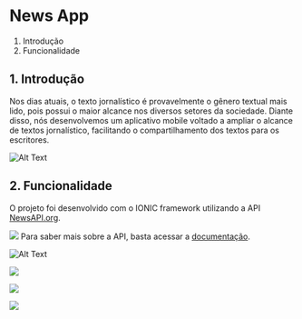# News App

1. Introdução
2. Funcionalidade

## 1. Introdução

Nos dias atuais, o texto jornalístico é provavelmente o gênero textual mais lido, pois possui o maior alcance nos diversos setores da sociedade. Diante disso, nós desenvolvemos um aplicativo mobile voltado a ampliar o alcance de textos jornalístico, facilitando o compartilhamento dos textos para os escritores.

![Alt Text](https://media.giphy.com/media/11tqljvNZyY3PW/giphy.gif)


## 2. Funcionalidade

O projeto foi desenvolvido com o IONIC framework utilizando a API [NewsAPI.org](https://newsapi.org/).

![](https://www.google.com/url?sa=i&source=images&cd=&ved=2ahUKEwiRn4L2w67kAhVvH7kGHT9oCC4QjRx6BAgBEAQ&url=https%3A%2F%2Fblog.api.rakuten.net%2Ftop-10-best-news-apis%2F&psig=AOvVaw1lEi6kjegoCscsGkJ_g2cI&ust=1567389731636126)
Para saber mais sobre a API, basta acessar a [documentação](https://newsapi.org/docs).


![Alt Text](https://media.giphy.com/media/QVI4FRJ0UrGCYgOXUb/giphy.gif)

![](https://pbs.twimg.com/media/EDV_tmeU4AEWG1T?format=jpg&name=900x900)


![](https://pbs.twimg.com/media/EDV_tmdUYAIk0im?format=jpg&name=900x900)


![](https://pbs.twimg.com/media/EDWElldUwAAvD4a?format=png&name=small)



